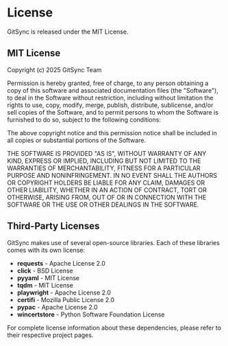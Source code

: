 # License

GitSync is released under the MIT License.

## MIT License

Copyright (c) 2025 GitSync Team

Permission is hereby granted, free of charge, to any person obtaining a copy
of this software and associated documentation files (the "Software"), to deal
in the Software without restriction, including without limitation the rights
to use, copy, modify, merge, publish, distribute, sublicense, and/or sell
copies of the Software, and to permit persons to whom the Software is
furnished to do so, subject to the following conditions:

The above copyright notice and this permission notice shall be included in all
copies or substantial portions of the Software.

THE SOFTWARE IS PROVIDED "AS IS", WITHOUT WARRANTY OF ANY KIND, EXPRESS OR
IMPLIED, INCLUDING BUT NOT LIMITED TO THE WARRANTIES OF MERCHANTABILITY,
FITNESS FOR A PARTICULAR PURPOSE AND NONINFRINGEMENT. IN NO EVENT SHALL THE
AUTHORS OR COPYRIGHT HOLDERS BE LIABLE FOR ANY CLAIM, DAMAGES OR OTHER
LIABILITY, WHETHER IN AN ACTION OF CONTRACT, TORT OR OTHERWISE, ARISING FROM,
OUT OF OR IN CONNECTION WITH THE SOFTWARE OR THE USE OR OTHER DEALINGS IN THE
SOFTWARE.

## Third-Party Licenses

GitSync makes use of several open-source libraries. Each of these libraries comes with its own license:

- **requests** - Apache License 2.0
- **click** - BSD License
- **pyyaml** - MIT License
- **tqdm** - MIT License
- **playwright** - Apache License 2.0
- **certifi** - Mozilla Public License 2.0
- **pypac** - Apache License 2.0
- **wincertstore** - Python Software Foundation License

For complete license information about these dependencies, please refer to their respective project pages.